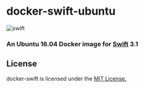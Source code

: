 # docker-swift-ubuntu

![swift](https://raw.githubusercontent.com/hamin/EventSource.Swift/master/swift-logo.png)


### An Ubuntu 16.04 Docker image for [Swift](https://swift.org) 3.1


## License

docker-swift is licensed under the [MIT License.](LICENSE.md)
